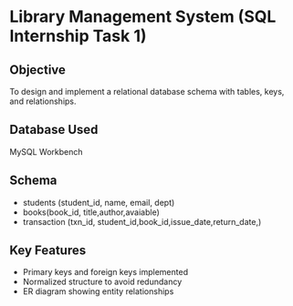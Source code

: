 # Library Management System (SQL Internship Task 1)

## Objective
To design and implement a relational database schema with tables, keys, and relationships.

## Database Used
MySQL Workbench

## Schema
- students (student_id, name, email, dept)
- books(book_id, title,author,avaiable)
- transaction (txn_id, student_id,book_id,issue_date,return_date,)


## Key Features
- Primary keys and foreign keys implemented
- Normalized structure to avoid redundancy
- ER diagram showing entity relationships


